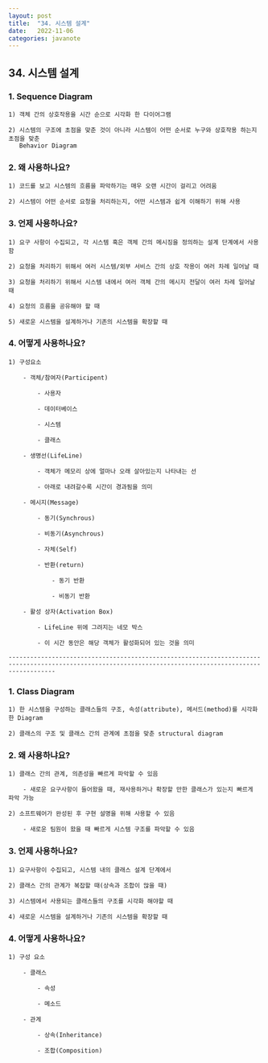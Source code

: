 ```yaml
---
layout: post
title:  "34. 시스템 설계"
date:   2022-11-06
categories: javanote
---
```


## 34. 시스템 설계

### 1. Sequence Diagram

    1) 객체 간의 상호작용을 시간 순으로 시각화 한 다이어그램
    
    2) 시스템의 구조에 초점을 맞춘 것이 아니라 시스템이 어떤 순서로 누구와 상호작용 하는지 초점을 맞춘
       Behavior Diagram

### 2. 왜 사용하나요?
    
    1) 코드를 보고 시스템의 흐름을 파악하기는 매우 오랜 시간이 걸리고 어려움
    
    2) 시스템이 어떤 순서로 요청을 처리하는지, 어떤 시스템과 쉽게 이해하기 위해 사용

### 3. 언제 사용하나요?
    
    1) 요구 사항이 수집되고, 각 시스템 혹은 객체 간의 메시징을 정의하는 설계 단계에서 사용함
    
    2) 요청을 처리하기 위해서 여러 시스템/외부 서비스 간의 상호 작용이 여러 차례 일어날 때
    
    3) 요청을 처리하기 위해서 시스템 내에서 여러 객체 간의 메시지 전달이 여러 차례 일어날 때
    
    4) 요청의 흐름을 공유해야 할 때
    
    5) 새로운 시스템을 설계하거나 기존의 시스템을 확장할 때

### 4. 어떻게 사용하나요?
    
    1) 구성요소
    
        - 객체/참여자(Participent)
    
            - 사용자   
    
            - 데이터베이스
    
            - 시스템
    
            - 클래스 

        - 생명선(LifeLine)
    
            - 객체가 메모리 상에 얼마나 오래 살아있는지 나타내는 선
    
            - 아래로 내려갈수록 시간이 경과됨을 의미
        
        - 메시지(Message)
    
            - 동기(Synchrous) 
    
            - 비동기(Asynchrous)
    
            - 자체(Self)
    
            - 반환(return)
    
                - 동기 반환
    
                - 비동기 반환

        - 활성 상자(Activation Box)

            - LifeLine 위에 그려지는 네모 박스

            - 이 시간 동안은 해당 객체가 활성화되어 있는 것을 의미

    ---------------------------------------------------------------------------------------------------------------------------------------------------------
    
### 1. Class Diagram
    
    1) 한 시스템을 구성하는 클래스들의 구조, 속성(attribute), 메서드(method)를 시각화한 Diagram
    
    2) 클래스의 구조 및 클래스 간의 관계에 초점을 맞춘 structural diagram

### 2. 왜 사용하냐요?
    
    1) 클래스 간의 관계, 의존성을 빠르게 파악할 수 있음
    
        - 새로운 요구사항이 들어왔을 때, 재사용하거나 확장할 만한 클래스가 있는지 빠르게 파악 가능
    
    2) 소프트웨어가 완성된 후 구현 설명을 위해 사용할 수 있음
    
        - 새로운 팀원이 왔을 때 빠르게 시스템 구조를 파악할 수 있음

### 3. 언제 사용하나요?
    
    1) 요구사항이 수집되고, 시스템 내의 클래스 설계 단계에서
    
    2) 클래스 간의 관계가 복잡할 때(상속과 조합이 많을 때)
    
    3) 시스템에서 사용되는 클래스들의 구조를 시각화 해야할 때
    
    4) 새로운 시스템을 설계하거나 기존의 시스템을 확장할 때

### 4. 어떻게 사용하나요?
  
    1) 구성 요소
  
        - 클래스

            - 속성
  
            - 메소드
  
        - 관계
  
            - 상속(Inheritance)
   
            - 조합(Composition)
